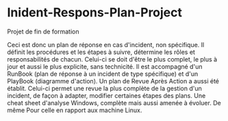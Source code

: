 # Inident-Respons-Plan-Project
Projet de fin de formation

Ceci est donc un plan de réponse en cas d'incident, non spécifique. Il définit les procédures et les étapes à suivre, détermine les rôles et responsabilités de chacun.
Celui-ci se doit d'être le plus complet, le plus à jour et aussi le plus explicite, sans technicité. 
Il est accompagné d'un RunBook (plan de réponse à un incident de type spécifique) et d'un PlayBook (diagramme d'action).
Un plan de Revue Après Action a aussi été établit. Celui-ci permet une revue la plus complète de la gestion d'un incident, de façon à adapter, modifier certaines étapes des plans.
Une cheat sheet d'analyse Windows, complète mais aussi amenée à évoluer. De même Pour celle en rapport aux machine Linux.
